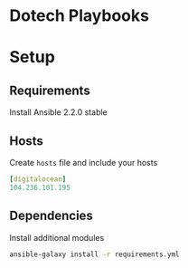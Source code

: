 Dotech Playbooks
================

# Setup

## Requirements

Install Ansible 2.2.0 stable

## Hosts
Create `hosts` file and include your hosts

```yaml
[digitalocean]
104.236.101.195
```

## Dependencies

Install additional modules

```bash
ansible-galaxy install -r requirements.yml
```
